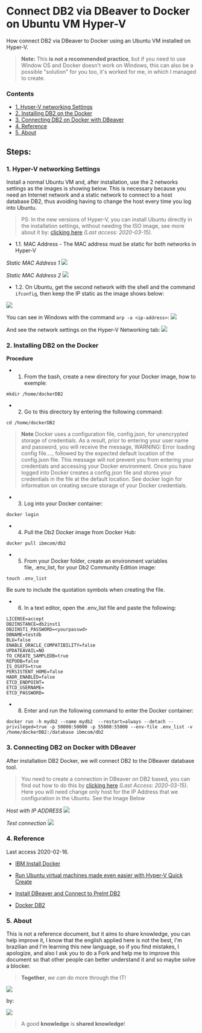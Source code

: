 # Connect DB2 via DBeaver to Docker on Ubuntu VM Hyper-V

How connect DB2 via DBeaver to Docker using an Ubuntu VM installed on Hyper-V.

> **Note:** This **is not a recommended practice**, but if you need to use Window OS and Docker doesn't work on Windows, this can also be a possible "solution" for you too, it's worked for me, in which  I managed to create.

### Contents
- [1. Hyper-V networking Settings](#1-hyper-v-networking-settings)
- [2. Installing DB2 on the Docker](#2-installing-db2-on-the-docker)
- [3. Connecting DB2 on Docker with DBeaver](#3-connecting-db2-on-docker-with-dbeaver)
- [4. Reference](#4-reference)
- [5. About](#5-about)

## Steps:

### 1. Hyper-V networking Settings
Install a normal Ubuntu VM and, after installation, use the 2 networks settings as the images is showing below. This is necessary because you need an Internet network and a static network to connect to a host database DB2, thus avoiding having to change the host every time you log into Ubuntu.

> PS: In the new versions of Hyper-V, you can install Ubuntu directly in the installation settings, without needing the ISO image, see more about it by: <a href="https://blogs.windows.com/windowsdeveloper/2018/09/17/run-ubuntu-virtual-machines-made-even-easier-with-hyper-v-quick-create/" target="_blank">clicking here</a> <i>(Last access: 2020-03-15).</i>

- 1.1. MAC Address - The MAC address must be static for both networks in Hyper-V

<i>Static MAC Address 1</i>
<img src="https://github.com/weslen02/connect-db2-via-dbeaver-to-docker-on-ubuntu-vm-hyper-v/blob/master/img/1.1.0.png" class="center">

<i>Static MAC Address 2</i>
<img src="https://github.com/weslen02/connect-db2-via-dbeaver-to-docker-on-ubuntu-vm-hyper-v/blob/master/img/1.1.1.png" class="center">

- 1.2. On Ubuntu, get the second network with the shell and the command ```ifconfig```, then keep the IP static as the image shows below:
<img src="https://github.com/weslen02/connect-db2-via-dbeaver-to-docker-on-ubuntu-vm-hyper-v/blob/master/img/1.2.0.png" class="center">

You can see in Windows with the command ```arp -a <ip-address>```:
<img src="https://github.com/weslen02/connect-db2-via-dbeaver-to-docker-on-ubuntu-vm-hyper-v/blob/master/img/1.2.1.png" class="center">

And see the network settings on the Hyper-V Networking tab:
<img src="https://github.com/weslen02/connect-db2-via-dbeaver-to-docker-on-ubuntu-vm-hyper-v/blob/master/img/1.2.2.png" class="center">

### 2. Installing DB2 on the Docker
**Procedure**
- 1. From the bash, create a new directory for your Docker image, how to exemple:
```
mkdir /home/dockerDB2
```

- 2. Go to this directory by entering the following command:
```
cd /home/dockerDB2
```

> **Note** Docker uses a configuration file, config.json, for unencrypted storage of credentials. As a result, prior to entering your user name and password, you will receive the message, WARNING: Error loading config file...., followed by the expected default location of the config.json file.
This message will not prevent you from entering your credentials and accessing your Docker environment. Once you have logged into Docker creates a config.json file and stores your credentials in the file at the default location. See docker login for information on creating secure storage of your Docker credentials.

- 3. Log into your Docker container:
```
docker login
```

- 4. Pull the Db2 Docker image from Docker Hub:
```
docker pull ibmcom/db2
```

- 5. From your Docker folder, create an environment variables file, .env_list, for your Db2 Community Edition image:
```
touch .env_list
```

Be sure to include the quotation symbols when creating the file.
- 6. In a text editor, open the .env_list file and paste the following:

```
LICENSE=accept
DB2INSTANCE=db2inst1
DB2INST1_PASSWORD=<yourpasswd>
DBNAME=testdb
BLU=false
ENABLE_ORACLE_COMPATIBILITY=false
UPDATEAVAIL=NO
TO_CREATE_SAMPLEDB=true
REPODB=false
IS_OSXFS=true
PERSISTENT_HOME=false
HADR_ENABLED=false
ETCD_ENDPOINT=
ETCD_USERNAME=
ETCD_PASSWORD=
```

- 8. Enter and run the following command to enter the Docker container:
```
docker run -h mydb2 --name mydb2  --restart=always --detach --privileged=true -p 50000:50000 -p 55000:55000 --env-file .env_list -v /home/dockerDB2:/database ibmcom/db2
```

### 3. Connecting DB2 on Docker with DBeaver
After installation DB2 Docker, we will connect DB2 to the DBeaver database tool.
> You need to create a connection in DBeaver on DB2 based, you can find out how to do this by <a href="https://github.com/ca-cwds/intake/wiki/Install-DBeaver-and-Connect-to-PreInt-DB2" target="_blank">clicking here</a> *(Last Access: 2020-03-15)*.
Here you will need change only host for the IP Address that we configuration in the Ubuntu. See the Image Below

*Host with IP ADDRESS*
<img src="https://github.com/weslen02/connect-db2-via-dbeaver-to-docker-on-ubuntu-vm-hyper-v/blob/master/img/3.0.0.png" class="center">

*Test connection*
<img src="https://github.com/weslen02/connect-db2-via-dbeaver-to-docker-on-ubuntu-vm-hyper-v/blob/master/img/3.0.1.png" class="center">

### 4. Reference
Last access 2020-02-16.
- [IBM Install Docker](https://www.ibm.com/support/knowledgecenter/SSEPGG_11.5.0/com.ibm.db2.luw.qb.server.doc/doc/t_install_db2CE_win_img.html?view=embed)

- [Run Ubuntu virtual machines made even easier with Hyper-V Quick Create](https://blogs.windows.com/windowsdeveloper/2018/09/17/run-ubuntu-virtual-machines-made-even-easier-with-hyper-v-quick-create/)

- [Install DBeaver and Connect to PreInt DB2](https://github.com/ca-cwds/intake/wiki/Install-DBeaver-and-Connect-to-PreInt-DB2)

- [Docker DB2](https://hub.docker.com/r/ibmcom/db2)

### 5. About
This is not a reference document, but it aims to share knowledge, you can help improve it, I know that the english applied here is not the best, I'm brazilian and I'm learning this new language, so if you find mistakes, I apologize, and also I ask you to do a Fork and help me to improve this document so that other people can better understand it and so maybe solve a blocker.

> **Together**, *we can* do more through the IT!

<img src="https://github.com/weslen02/end-img/blob/master/tks.png" class="center">

by:

<img src="https://github.com/weslen02/end-img/blob/master/assWeslen2.png" class="center">


> A good **knowledge** is **shared knowledge**!
